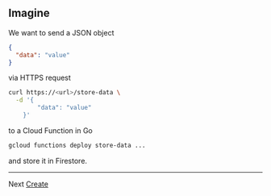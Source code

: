 ## Imagine

We want to send a JSON object 

```json
{
  "data": "value"
}
```

via HTTPS request 

```bash
curl https://<url>/store-data \
  -d '{
        "data": "value"
    }'

```
to a Cloud Function in Go
 
 ```bash
gcloud functions deploy store-data ...
```
 and store it in Firestore.
 
---

Next [Create](../2_Create/README.md)
